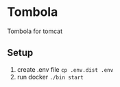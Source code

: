 # Tombola
Tombola for tomcat

## Setup
1) create .env file ```cp .env.dist .env```
2) run docker ```./bin start```
